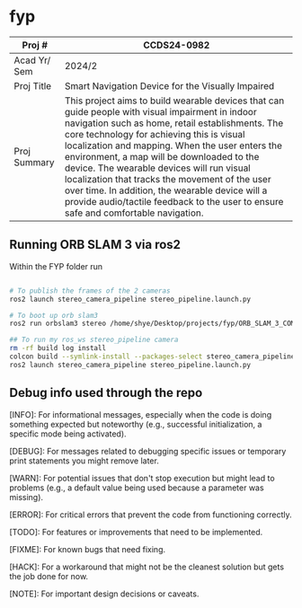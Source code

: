 # fyp

| Proj # 	| CCDS24-0982 	|
|---	|---	|
| Acad Yr/ Sem 	| 2024/2 	|
| Proj Title 	| Smart Navigation Device for the Visually Impaired 	|
| Proj Summary 	| This project aims to build wearable devices that can guide people with visual impairment in indoor navigation such as home, retail establishments. The core technology for achieving this is visual localization and mapping. When the user enters the environment, a map will be downloaded to the device. The wearable devices will run visual localization that tracks the movement of the user over time. In addition, the wearable device will a provide audio/tactile feedback to the user to ensure safe and comfortable navigation. 	|



## Running ORB SLAM 3 via ros2
Within the FYP folder run
```sh

# To publish the frames of the 2 cameras
ros2 launch stereo_camera_pipeline stereo_pipeline.launch.py 

# To boot up orb slam3
ros2 run orbslam3 stereo /home/shye/Desktop/projects/fyp/ORB_SLAM_3_COMMUNITY/Vocabulary/ORBvoc.txt /home/shye/Desktop/projects/fyp/config/stereo/Esp32s.yaml

## To run my ros_ws stereo_pipeline camera
rm -rf build log install
colcon build --symlink-install --packages-select stereo_camera_pipeline
ros2 launch stereo_camera_pipeline stereo_pipeline.launch.py
```

## Debug info used through the repo

[INFO]: For informational messages, especially when the code is doing something expected but noteworthy (e.g., successful initialization, a specific mode being activated).

[DEBUG]: For messages related to debugging specific issues or temporary print statements you might remove later.

[WARN]: For potential issues that don't stop execution but might lead to problems (e.g., a default value being used because a parameter was missing).

[ERROR]: For critical errors that prevent the code from functioning correctly.

[TODO]: For features or improvements that need to be implemented.

[FIXME]: For known bugs that need fixing.

[HACK]: For a workaround that might not be the cleanest solution but gets the job done for now.

[NOTE]: For important design decisions or caveats.